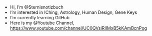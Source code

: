 - Hi, I’m @Sternisnotizbuch
- I’m interested in IChing, Astrology, Human Design, Gene Keys
- I’m currently learning GitHub
- Here is my @Youtube Channel, https://www.youtube.com/channel/UC0QVsiRIIMxB5kKAmBcnPog
<!---
Sternisnotizbuch/Sternisnotizbuch is a ✨ special ✨ repository because its `README.md` (this file) appears on your GitHub profile.
You can click the Preview link to take a look at your changes.
--->
